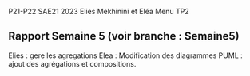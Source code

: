 P21-P22 SAE21 2023
Elies Mekhinini et Eléa Menu TP2

Rapport Semaine 5
(voir branche : Semaine5)
---

Elies : gere les agregations
Elea : Modification des diagrammes PUML : ajout des agrégations et compositions.

